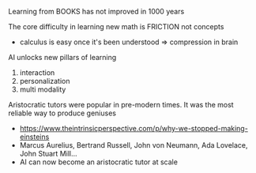 Learning from BOOKS has not improved in 1000 years

The core difficulty in learning new math is FRICTION not concepts
- calculus is easy once it's been understood => compression in brain

AI unlocks new pillars of learning
1) interaction
2) personalization
3) multi modality

Aristocratic tutors were popular in pre-modern times. It was the most reliable way to produce geniuses
- https://www.theintrinsicperspective.com/p/why-we-stopped-making-einsteins
- Marcus Aurelius, Bertrand Russell, John von Neumann, Ada Lovelace, John Stuart Mill...
- AI can now become an aristocratic tutor at scale